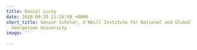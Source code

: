 ```yaml
---
title: Daniel Lucey
date: 2018-09-25 21:16:59 +0000
short_title: Senior Scholar, O’Neill Institute for National and Global Health Law,
  Georgetown University
image: ''

---
```

